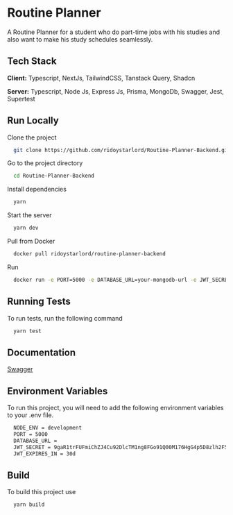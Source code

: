 # Routine Planner

A Routine Planner for a student who do part-time jobs with his studies and also want to make his study schedules seamlessly.

## Tech Stack

**Client:** Typescript, NextJs, TailwindCSS, Tanstack Query, Shadcn

**Server:** Typescript, Node Js, Express Js, Prisma, MongoDb, Swagger, Jest, Supertest

## Run Locally

Clone the project

```bash
  git clone https://github.com/ridoystarlord/Routine-Planner-Backend.git
```

Go to the project directory

```bash
  cd Routine-Planner-Backend
```

Install dependencies

```bash
  yarn
```

Start the server

```bash
  yarn dev
```

Pull from Docker

```bash
  docker pull ridoystarlord/routine-planner-backend
```

Run

```bash
  docker run -e PORT=5000 -e DATABASE_URL=your-mongodb-url -e JWT_SECRET=9gaR1trFUFmiChZJ4Cu92DlcTM1ng8FGo91Q00M176HgG4p5D8zlh2F5Yr8C5L58E6H9mkamJywLX78iE434W7ocd -e JWT_EXPIRES_IN=90d -p 5000:5000 -d ridoystarlord/routine-planner-backend .
```

## Running Tests

To run tests, run the following command

```bash
  yarn test
```

## Documentation

[Swagger](http://localhost:5000/api-docs/)

## Environment Variables

To run this project, you will need to add the following environment variables to your .env file.

```bash
  NODE_ENV = development
  PORT = 5000
  DATABASE_URL =
  JWT_SECRET = 9gaR1trFUFmiChZJ4Cu92DlcTM1ng8FGo91Q00M176HgG4p5D8zlh2F5Yr8C5L58E6H9mkamJywLX78iE434W7ocd6B7uX7Ze6497bb1wzk8kHg9malnR0prqg9qlY1C
  JWT_EXPIRES_IN = 30d
```

## Build

To build this project use

```bash
  yarn build
```

